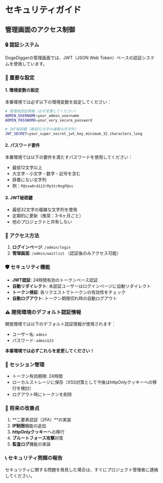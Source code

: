 # セキュリティガイド

## 管理画面のアクセス制御

### 🔒 認証システム

DogeDiggerの管理画面では、JWT（JSON Web Token）ベースの認証システムを使用しています。

### 🚨 重要な設定

#### 1. 環境変数の設定

本番環境では必ず以下の環境変数を設定してください：

```bash
# 管理者認証情報（必ず変更してください）
ADMIN_USERNAME=your_admin_username
ADMIN_PASSWORD=your_very_secure_password

# JWT秘密鍵（最低32文字の複雑な文字列）
JWT_SECRET=your_super_secret_jwt_key_minimum_32_characters_long
```

#### 2. パスワード要件

本番環境では以下の要件を満たすパスワードを使用してください：

- 最低12文字以上
- 大文字・小文字・数字・記号を含む
- 辞書にない文字列
- 例：`P@ssw0rd123!MyStr0ngP@ss`

#### 3. JWT秘密鍵

- 最低32文字の複雑な文字列を使用
- 定期的に更新（推奨：3-6ヶ月ごと）
- 他のプロジェクトと共有しない

### 🔐 アクセス方法

1. **ログインページ**: `/admin/login`
2. **管理画面**: `/admin/waitlist` （認証後のみアクセス可能）

### 🛡️ セキュリティ機能

- **JWT認証**: 24時間有効のトークンベース認証
- **自動リダイレクト**: 未認証ユーザーはログインページに自動リダイレクト
- **トークン検証**: 各リクエストでトークンの有効性をチェック
- **自動ログアウト**: トークン期限切れ時の自動ログアウト

### ⚠️ 開発環境のデフォルト認証情報

開発環境では以下のデフォルト認証情報が使用されます：
- ユーザー名: `admin`
- パスワード: `admin123`

**本番環境では必ずこれらを変更してください！**

### 🔄 セッション管理

- トークン有効期限: 24時間
- ローカルストレージに保存（XSS対策として今後はhttpOnlyクッキーへの移行を検討）
- ログアウト時にトークンを削除

### 🚧 将来の改善点

1. **二要素認証（2FA）**の実装
2. **IP制限**機能の追加
3. **httpOnlyクッキー**への移行
4. **ブルートフォース攻撃**対策
5. **監査ログ**機能の実装

### 📞 セキュリティ問題の報告

セキュリティに関する問題を発見した場合は、すぐにプロジェクト管理者に連絡してください。
